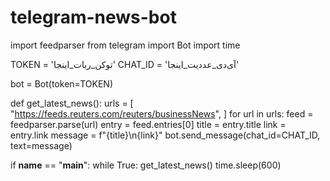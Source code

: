 # telegram-news-bot
import feedparser
from telegram import Bot
import time

TOKEN = 'توکن_ربات_اینجا'
CHAT_ID = 'آی‌دی_عددیت_اینجا'

bot = Bot(token=TOKEN)

def get_latest_news():
    urls = [
        "https://feeds.reuters.com/reuters/businessNews",
    ]
    for url in urls:
        feed = feedparser.parse(url)
        entry = feed.entries[0]
        title = entry.title
        link = entry.link
        message = f"{title}\n{link}"
        bot.send_message(chat_id=CHAT_ID, text=message)

if __name__ == "__main__":
    while True:
        get_latest_news()
        time.sleep(600)
